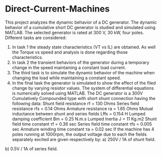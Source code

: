 Direct-Current-Machines
=======================

This project analyzes the dynamic behavior of a DC generator. The dynamic behavior of a cumulative short DC generator 
is studied and simulated using MATLAB. The selected generator is rated at 300 V, 30 kW, four poles. Different tasks are 
considered:
1.	In task 1 the steady state characteristics (VT vs IL) are obtained. As well the Torque vs speed and analysis is done regarding those characteristics.
2.	In task 2 the transient behaviors of the generator during a temporary change in the speed maintaining a constant load current.
3.	The third task is to simulate the dynamic behavior of the machine when changing the load while maintaining a constant speed.
4.	In the final task the generator is simulated to show the effect of the filed change by varying resistor values.
The system of differential equations is numerically solved using MATLAB.
The DC generator is a 300V Cumulatively Compounded type with short shunt connection having the following data:
	Shunt field resistance rf = 130 Ohms
	Series field resistance rfs = 0.14 Ohms
	Armature resistance ra = 1.65 Ohms
	Mutual inductance between shunt and series fields Lffs = 0.154 H
	Lumped damping coefficient Bm = 0.25 N.m.s
Lumped Inertia J = 11 Kg.m2
Shunt field time constant τf = 0.36 sec
Series field time constant τfs = 0.005 sec
Armature winding time constant τa = 0.02 sec
If the machine has 4 poles running at 1000rpm, the output voltage due to each the fields separately excited are given respectively by:
a)	250V / 1A of shunt field.

b)	0.5V / 1A of series field. 

